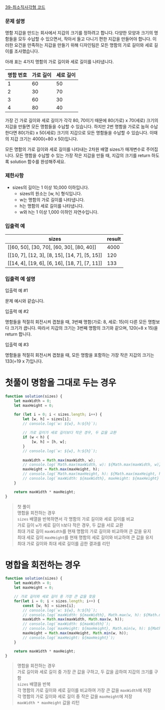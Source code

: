 [39-최소직사각형 코드](../codes/39최소직사각형.js)  

### 문제 설명

명함 지갑을 만드는 회사에서 지갑의 크기를 정하려고 합니다. 다양한 모양과 크기의 명함들을 모두 수납할 수 있으면서, 작아서 들고 다니기 편한 지갑을 만들어야 합니다. 이러한 요건을 만족하는 지갑을 만들기 위해 디자인팀은 모든 명함의 가로 길이와 세로 길이를 조사했습니다.

아래 표는 4가지 명함의 가로 길이와 세로 길이를 나타냅니다.

| 명함 번호 | 가로 길이 | 세로 길이 |
| --- | --- | --- |
| 1 | 60 | 50 |
| 2 | 30 | 70 |
| 3 | 60 | 30 |
| 4 | 80 | 40 |

가장 긴 가로 길이와 세로 길이가 각각 80, 70이기 때문에 80(가로) x 70(세로) 크기의 지갑을 만들면 모든 명함들을 수납할 수 있습니다. 하지만 2번 명함을 가로로 눕혀 수납한다면 80(가로) x 50(세로) 크기의 지갑으로 모든 명함들을 수납할 수 있습니다. 이때의 지갑 크기는 4000(=80 x 50)입니다.

모든 명함의 가로 길이와 세로 길이를 나타내는 2차원 배열 sizes가 매개변수로 주어집니다. 모든 명함을 수납할 수 있는 가장 작은 지갑을 만들 때, 지갑의 크기를 return 하도록 solution 함수를 완성해주세요.

### 제한사항

- sizes의 길이는 1 이상 10,000 이하입니다.
    - sizes의 원소는 [w, h] 형식입니다.
    - w는 명함의 가로 길이를 나타냅니다.
    - h는 명함의 세로 길이를 나타냅니다.
    - w와 h는 1 이상 1,000 이하인 자연수입니다.

### 입출력 예

| sizes | result |
| --- | --- |
| [[60, 50], [30, 70], [60, 30], [80, 40]] | 4000 |
| [[10, 7], [12, 3], [8, 15], [14, 7], [5, 15]] | 120 |
| [[14, 4], [19, 6], [6, 16], [18, 7], [7, 11]] | 133 |

### 입출력 예 설명

입출력 예 #1

문제 예시와 같습니다.

입출력 예 #2

명함들을 적절히 회전시켜 겹쳤을 때, 3번째 명함(가로: 8, 세로: 15)이 다른 모든 명함보다 크기가 큽니다. 따라서 지갑의 크기는 3번째 명함의 크기와 같으며, 120(=8 x 15)을 return 합니다.

입출력 예 #3

명함들을 적절히 회전시켜 겹쳤을 때, 모든 명함을 포함하는 가장 작은 지갑의 크기는 133(=19 x 7)입니다.

# 첫풀이 명함을 그대로 두는 경우  
```jsx
function solution(sizes) {
    let maxWidth = 0;
    let maxHeight = 0;

    for (let i = 0; i < sizes.length; i++) {
        let [w, h] = sizes[i];
        // console.log(`w: ${w}, h:${h}`);
        
        // 가로 길이가 세로 길이보다 작은 경우, 두 값을 교환
        if (w < h) {
            [w, h] = [h, w];
        }
        // console.log(`w: ${w}, h:${h}`);
        
        maxWidth = Math.max(maxWidth, w);
        // console.log(`Math.max(maxWidth, w): ${Math.max(maxWidth, w)}`);
        maxHeight = Math.max(maxHeight, h);
        // console.log(`Math.max(maxHeight, h): ${Math.max(maxHeight, h)}`);
        // console.log(`maxWidth: ${maxWidth}, maxHeight: ${maxHeight}`);
    }

    return maxWidth * maxHeight;
}
```
> 첫 풀이  
> 명합을 회전하는 경우  
> `sizes` 배열을 반복하면서 각 명함의 가로 길이와 세로 길이를 비교  
> 가로 길이 `w`가 세로 길이 `h`보다 작은 경우, 두 값을 서로 교환  
> 최대 가로 길이 `maxWidth`를 현재 명함의 가로 길이와 비교하여 큰 값을 유지  
> 최대 세로 길이 `maxHeight`를 현재 명함의 세로 길이와 비교하여 큰 값을 유지  
> 최대 가로 길이와 최대 세로 길이를 곱한 결과를 리턴  

# 명합을 회전하는 경우  
```jsx
function solution(sizes) {
    let maxWidth = 0;
    let maxHeight = 0;

    // 가로 길이와 세로 길이 중 가장 큰 값을 찾음
    for(let i = 0; i < sizes.length; i++) {
        const [w, h] = sizes[i];
        // console.log(`w: ${w}, h:${h}`);
        // console.log(`maxWidth: ${maxWidth}, Math.max(w, h): ${Math.max(w, h)}`);
        maxWidth = Math.max(maxWidth, Math.max(w, h));
        // console.log(`maxWidth: ${maxWidth}`);
        // console.log(`maxHeight: ${maxHeight}, Math.min(w, h): ${Math.min(w, h)}`);
        maxHeight = Math.max(maxHeight, Math.min(w, h));
        // console.log(`maxHeight: ${maxHeight}`);
    }

    return maxWidth * maxHeight;
}
```
> 명합을 회전하는 경우  
> 가로 길이와 세로 길이 중 가장 큰 값을 구하고, 두 값을 곱하여 지갑의 크기를 구함  
> `sizes` 배열을 반복  
> 각 명함의 가로 길이와 세로 길이를 비교하여 가장 큰 값을 `maxWidth`에 저장  
> 각 명함의 가로 길이와 세로 길이 중 작은 값을 `maxHeight`에 저장  
> `maxWidth * maxHeight` 값을 리턴  